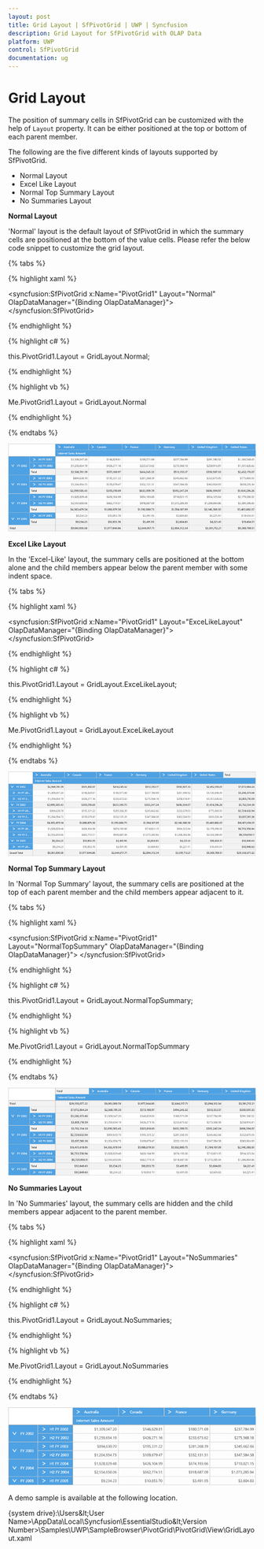 ```yaml
---
layout: post
title: Grid Layout | SfPivotGrid | UWP | Syncfusion
description: Grid Layout for SfPivotGrid with OLAP Data
platform: UWP
control: SfPivotGrid
documentation: ug
---
```


# Grid Layout

The position of summary cells in SfPivotGrid can be customized with the help of `Layout` property. It can be either positioned at the top or bottom of each parent member.

The following are the five different kinds of layouts supported by SfPivotGrid.

* Normal Layout
* Excel Like Layout
* Normal Top Summary Layout
* No Summaries Layout

**Normal Layout**

'Normal' layout is the default layout of SfPivotGrid in which the summary cells are positioned at the bottom of the value cells. Please refer the below code snippet to customize the grid layout.

{% tabs %}

{% highlight xaml %}

<syncfusion:SfPivotGrid x:Name="PivotGrid1" Layout="Normal"
                        OlapDataManager="{Binding OlapDataManager}">
</syncfusion:SfPivotGrid>

{% endhighlight %}

{% highlight c# %}

this.PivotGrid1.Layout = GridLayout.Normal;

{% endhighlight %}

{% highlight vb %}

Me.PivotGrid1.Layout = GridLayout.Normal

{% endhighlight %}

{% endtabs %}

![](Grid-Layouts_images/Grid-Layouts_img1.png)

**Excel Like Layout**

In the 'Excel-Like' layout, the summary cells are positioned at the bottom alone and the child members appear below the parent member with some indent space.

{% tabs %}

{% highlight xaml %}

<syncfusion:SfPivotGrid x:Name="PivotGrid1" Layout="ExceLikeLayout"
                        OlapDataManager="{Binding OlapDataManager}">
</syncfusion:SfPivotGrid>

{% endhighlight %}

{% highlight c# %}

this.PivotGrid1.Layout = GridLayout.ExceLikeLayout;

{% endhighlight %}

{% highlight vb %}

Me.PivotGrid1.Layout = GridLayout.ExceLikeLayout

{% endhighlight %}

{% endtabs %}

![](Grid-Layouts_images/Grid-Layouts_img2.png)

**Normal Top Summary Layout**

In 'Normal Top Summary' layout, the summary cells are positioned at the top of each parent member and the child members appear adjacent to it.

{% tabs %}

{% highlight xaml %}

<syncfusion:SfPivotGrid x:Name="PivotGrid1" Layout="NormalTopSummary"
                        OlapDataManager="{Binding OlapDataManager}">
</syncfusion:SfPivotGrid>

{% endhighlight %}

{% highlight c# %}

this.PivotGrid1.Layout = GridLayout.NormalTopSummary;

{% endhighlight %}

{% highlight vb %}

Me.PivotGrid1.Layout = GridLayout.NormalTopSummary

{% endhighlight %}

{% endtabs %}

![](Grid-Layouts_images/Grid-Layouts_img3.png)

**No Summaries Layout**

In 'No Summaries' layout, the summary cells are hidden and the child members appear adjacent to the parent member.

{% tabs %}

{% highlight xaml %}

<syncfusion:SfPivotGrid x:Name="PivotGrid1" Layout="NoSummaries"
                        OlapDataManager="{Binding OlapDataManager}">
</syncfusion:SfPivotGrid>

{% endhighlight %}

{% highlight c# %}

this.PivotGrid1.Layout = GridLayout.NoSummaries;

{% endhighlight %}

{% highlight vb %}

Me.PivotGrid1.Layout = GridLayout.NoSummaries

{% endhighlight %}

{% endtabs %}

![](Grid-Layouts_images/Grid-Layouts_img4.png)

A demo sample is available at the following location.

{system drive}:\Users\&lt;User Name&gt;\AppData\Local\Syncfusion\EssentialStudio\&lt;Version Number&gt;\Samples\UWP\SampleBrowser\PivotGrid\PivotGrid\View\GridLayout.xaml
